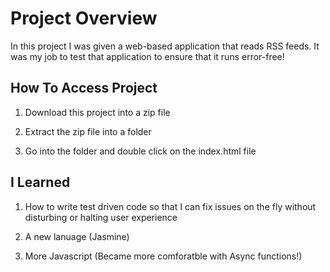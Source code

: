 # Project Overview

In this project I was given a web-based application that reads RSS feeds. It was my job to test that application to ensure that it runs error-free!


## How To Access Project

1. Download this project into a zip file

2. Extract the zip file into a folder

3. Go into the folder and double click on the index.html file

## I Learned

1. How to write test driven code so that I can fix issues on the fly without disturbing or halting user experience

2. A new lanuage (Jasmine)

3. More Javascript (Became more comforatble with Async functions!)

